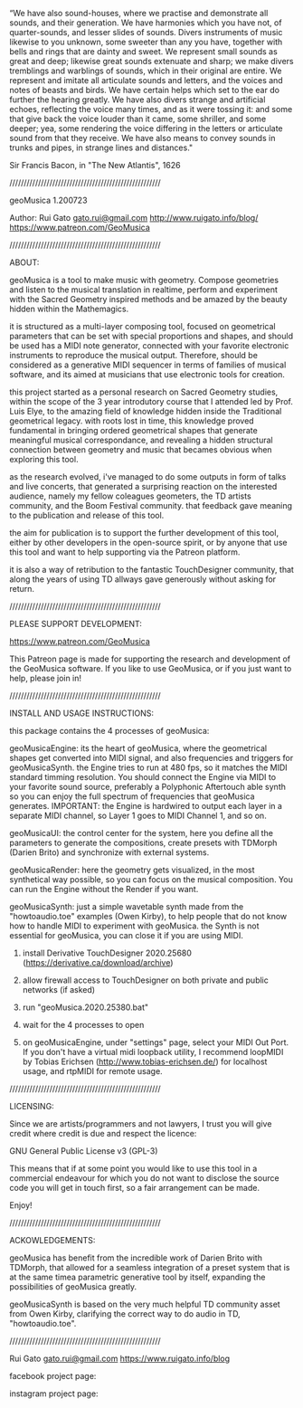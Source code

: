  “We have also sound-houses, where we practise and 
 demonstrate all sounds, and their generation. 
 We have harmonies which you have not, of 
 quarter-sounds, and lesser slides of sounds. 
 Divers instruments of music likewise to you 
 unknown, some sweeter than any you have, together 
 with bells and rings that are dainty and sweet. 
 We represent small sounds as great and deep; 
 likewise great sounds extenuate and sharp; 
 we make divers tremblings and warblings of sounds,
 which in their original are entire. We represent 
 and imitate all articulate sounds and letters, 
 and the voices and notes of beasts and birds. 
 We have certain helps which set to the ear do 
 further the hearing greatly. We have also divers 
 strange and artificial echoes, reflecting the 
 voice many times, and as it were tossing it: 
 and some  that give back the voice louder than it 
 came, some shriller, and some deeper; yea, some 
 rendering the voice differing in the letters or 
 articulate sound from that they receive. 
 We have also means to convey sounds in trunks 
 and pipes, in strange lines and distances." 
 
 Sir Francis Bacon, in "The New Atlantis", 1626
 


/////////////////////////////////////////////////////

geoMusica 1.200723

Author:
Rui Gato
gato.rui@gmail.com
http://www.ruigato.info/blog/
https://www.patreon.com/GeoMusica


/////////////////////////////////////////////////////

ABOUT:

geoMusica is a tool to make music with geometry. 
Compose geometries and listen to the musical 
translation in realtime, perform and experiment 
with the Sacred Geometry inspired methods and be 
amazed by the beauty hidden within the Mathemagics. 

it is structured as a multi-layer composing tool, 
focused on geometrical parameters that can be set 
with special proportions and shapes, and should be 
used has a MIDI note generator, connected with your 
favorite electronic instruments to reproduce the 
musical output. Therefore, should be considered as 
a generative MIDI sequencer in terms of families of 
musical software, and its aimed at musicians that 
use electronic tools for creation. 

this project started as a personal research on 
Sacred Geometry studies, within the scope of the 
3 year introdutory course that I attended led by 
Prof. Luis Elye, to the amazing field of knowledge 
hidden inside the Traditional geometrical legacy. 
with roots lost in time, this knowledge proved 
fundamental in bringing ordered geometrical shapes 
that generate meaningful musical correspondance, 
and revealing a hidden structural connection between 
geometry and music that becames obvious when 
exploring this tool.

as the research evolved, i've managed to do some 
outputs in form of talks and live concerts, that 
generated a surprising reaction on the interested 
audience, namely my fellow coleagues geometers, 
the TD artists community, and the Boom Festival 
community. that feedback gave meaning to the 
publication and release of this tool.

the aim for publication is to support the further 
development of this tool, either by other 
developers in the open-source spirit, or by anyone 
that use this tool and want to help supporting 
via the Patreon platform.

it is also a way of retribution to the fantastic 
TouchDesigner community, that along the years of 
using TD allways gave generously without asking for 
return.


/////////////////////////////////////////////////////

PLEASE SUPPORT DEVELOPMENT:

https://www.patreon.com/GeoMusica

This Patreon page is made for supporting the 
research and development of the GeoMusica software. 
If you like to use GeoMusica, or if you 
just want to help, please join in!


/////////////////////////////////////////////////////

INSTALL AND USAGE INSTRUCTIONS:

this package contains the 4 processes of geoMusica:

geoMusicaEngine: 
its the heart of geoMusica, where the geometrical 
shapes get converted into MIDI signal, and also 
frequencies and triggers for geoMusicaSynth. the 
Engine tries to run at 480 fps, so it matches the MIDI
standard timming resolution. You should connect 
the Engine via MIDI to your favorite sound source, 
preferably a Polyphonic Aftertouch able synth so you 
can enjoy the full spectrum of frequencies that 
geoMusica generates. IMPORTANT: the Engine is hardwired
to output each layer in a separate MIDI channel, so 
Layer 1 goes to MIDI Channel 1, and so on.

geoMusicaUI: 
the control center for the system, here you define
all the parameters to generate the compositions, 
create presets with TDMorph (Darien Brito) and synchronize 
with external systems.

geoMusicaRender:
here the geometry gets visualized, in the most 
synthetical way possible, so you can focus on
the musical composition. You can run the Engine without
the Render if you want.

geoMusicaSynth:
just a simple wavetable synth made from the "howtoaudio.toe"
examples (Owen Kirby), to help people that do not know
how to handle MIDI to experiment with geoMusica. the Synth
is not essential for geoMusica, you can close it if you 
are using MIDI.



1. install Derivative TouchDesigner 2020.25680 
(https://derivative.ca/download/archive)

2. allow firewall access to TouchDesigner on both 
private and public networks (if asked)

3. run "geoMusica.2020.25380.bat"

4. wait for the 4 processes to open

5. on geoMusicaEngine, under "settings" page, select your 
MIDI Out Port. If you don't have a virtual midi loopback 
utility, I recommend loopMIDI by Tobias Erichsen 
(http://www.tobias-erichsen.de/) for localhost usage, 
and rtpMIDI for remote usage.


/////////////////////////////////////////////////////

LICENSING:

Since we are artists/programmers and not lawyers, 
I trust you will give credit where credit is due 
and respect the licence: 

GNU General Public License v3 (GPL-3) 

This means that if at some point you would like to 
use this tool in a commercial endeavour for which 
you do not want to disclose the source code you 
will get in touch first, so a fair arrangement 
can be made.

Enjoy!


/////////////////////////////////////////////////////

ACKOWLEDGEMENTS:

geoMusica has benefit from the incredible work of 
Darien Brito with TDMorph, that allowed for a 
seamless integration of a preset system that is 
at the same timea parametric generative tool by 
itself, expanding the possibilities of geoMusica 
greatly.

geoMusicaSynth is based on the very much helpful
TD community asset from Owen Kirby, clarifying 
the correct way to do audio in TD, "howtoaudio.toe".


/////////////////////////////////////////////////////

Rui Gato
gato.rui@gmail.com
https://www.ruigato.info/blog

facebook project page:


instagram project page:
